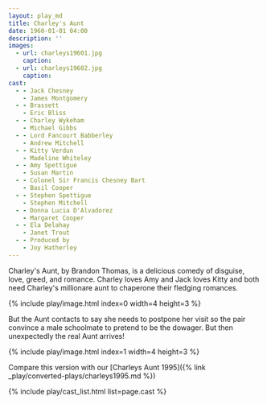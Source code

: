 ```yaml
---
layout: play_md
title: Charley's Aunt
date: 1960-01-01 04:00
description: ''
images:
  - url: charleys19601.jpg
    caption: 
  - url: charleys19602.jpg
    caption: 
cast:
  - - Jack Chesney 
    - James Montgomery
  - - Brassett 
    - Eric Bliss
  - - Charley Wykeham 
    - Michael Gibbs
  - - Lord Fancourt Babberley 
    - Andrew Mitchell
  - - Kitty Verdun 
    - Madeline Whiteley
  - - Amy Spettigue 
    - Susan Martin
  - - Colonel Sir Francis Chesney Bart 
    - Basil Cooper
  - - Stephen Spettigue 
    - Stephen Mitchell
  - - Donna Lucia D'Alvadorez 
    - Margaret Cooper
  - - Ela Delahay 
    - Janet Trout
  - - Produced by 
    - Joy Hatherley
---
```


Charley's Aunt, by Brandon Thomas, is a delicious comedy of disguise, love, greed, and romance. Charley loves Amy and Jack loves Kitty and both need Charley's millionare aunt to chaperone their fledging romances.

{% include play/image.html index=0 width=4 height=3 %}

But the Aunt contacts to say she needs to postpone her visit so the pair convince a male schoolmate to pretend to be the dowager. But then unexpectedly the real Aunt arrives!

{% include play/image.html index=1 width=4 height=3 %}

Compare this version with our [Charleys Aunt 1995]({% link _play/converted-plays/charleys1995.md %}) 

{% include play/cast_list.html list=page.cast %}
